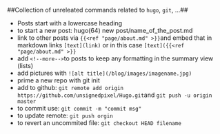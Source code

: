 ##Collection of unreleated commands related to `hugo`, `git`, ...##
- Posts start with a lowercase heading
- to start a new post: hugo(64) new post/name_of_the_post.md
- link to other posts via `{{<ref "page/about.md" >}}`and embed that in markdown links `[text](link)` or in this case `[text]({{<ref "page/about.md" >}}`
- add `<!--more-->`to posts to keep any formatting in the summary view (lists) 
- add pictures with `![alt title](/blog/images/imagename.jpg)`
- prime a new repo with git init
- add to github: `git remote add origin https://github.com/unsignedpixel/Hugo.git`and `git push -u origin master`
- to commit use: `git commit -m "commit msg"`
- to update remote: `git push orgin`
- to revert an uncommited file: `git checkout HEAD filename`

